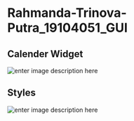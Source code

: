# Rahmanda-Trinova-Putra_19104051_GUI
## Calender Widget
![enter image description here](https://i.ibb.co/dcN23Cx/GUI-Kalender.png)

## Styles

![enter image description here](https://i.ibb.co/wWcVhTK/GUI-Style.png)
